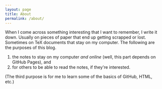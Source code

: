 ```yaml
---
layout: page
title: About
permalink: /about/
---
```


When I come across something interesting that I want to remember, I write it down. Usually on pieces of paper that end up getting scrapped or lost. Sometimes on TeX documents that stay on my computer. The following are the purposes of this blog.
<ol>
    <li> the notes to stay on my computer <em> and online </em> (well, this part depends on GitHub Pages), and </li>
    <li> for others to be able to read the notes, if they're interested. </li>
</ol>
(The third purpose is for me to learn some of the basics of GitHub, HTML, etc.)
